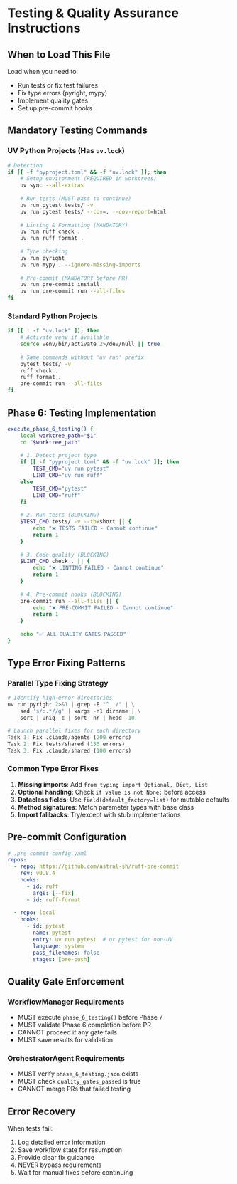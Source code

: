 # Testing & Quality Assurance Instructions

## When to Load This File
Load when you need to:
- Run tests or fix test failures
- Fix type errors (pyright, mypy)
- Implement quality gates
- Set up pre-commit hooks

## Mandatory Testing Commands

### UV Python Projects (Has `uv.lock`)
```bash
# Detection
if [[ -f "pyproject.toml" && -f "uv.lock" ]]; then
    # Setup environment (REQUIRED in worktrees)
    uv sync --all-extras
    
    # Run tests (MUST pass to continue)
    uv run pytest tests/ -v
    uv run pytest tests/ --cov=. --cov-report=html
    
    # Linting & Formatting (MANDATORY)
    uv run ruff check .
    uv run ruff format .
    
    # Type checking
    uv run pyright
    uv run mypy . --ignore-missing-imports
    
    # Pre-commit (MANDATORY before PR)
    uv run pre-commit install
    uv run pre-commit run --all-files
fi
```

### Standard Python Projects
```bash
if [[ ! -f "uv.lock" ]]; then
    # Activate venv if available
    source venv/bin/activate 2>/dev/null || true
    
    # Same commands without 'uv run' prefix
    pytest tests/ -v
    ruff check .
    ruff format .
    pre-commit run --all-files
fi
```

## Phase 6: Testing Implementation

```bash
execute_phase_6_testing() {
    local worktree_path="$1"
    cd "$worktree_path"
    
    # 1. Detect project type
    if [[ -f "pyproject.toml" && -f "uv.lock" ]]; then
        TEST_CMD="uv run pytest"
        LINT_CMD="uv run ruff"
    else
        TEST_CMD="pytest"
        LINT_CMD="ruff"
    fi
    
    # 2. Run tests (BLOCKING)
    $TEST_CMD tests/ -v --tb=short || {
        echo "❌ TESTS FAILED - Cannot continue"
        return 1
    }
    
    # 3. Code quality (BLOCKING)
    $LINT_CMD check . || {
        echo "❌ LINTING FAILED - Cannot continue"
        return 1
    }
    
    # 4. Pre-commit hooks (BLOCKING)
    pre-commit run --all-files || {
        echo "❌ PRE-COMMIT FAILED - Cannot continue"
        return 1
    }
    
    echo "✅ ALL QUALITY GATES PASSED"
}
```

## Type Error Fixing Patterns

### Parallel Type Fixing Strategy
```python
# Identify high-error directories
uv run pyright 2>&1 | grep -E "^  /" | \
    sed 's/:.*//g' | xargs -n1 dirname | \
    sort | uniq -c | sort -nr | head -10

# Launch parallel fixes for each directory
Task 1: Fix .claude/agents (200 errors)
Task 2: Fix tests/shared (150 errors)
Task 3: Fix .claude/shared (100 errors)
```

### Common Type Error Fixes
1. **Missing imports**: Add `from typing import Optional, Dict, List`
2. **Optional handling**: Check `if value is not None:` before access
3. **Dataclass fields**: Use `field(default_factory=list)` for mutable defaults
4. **Method signatures**: Match parameter types with base class
5. **Import fallbacks**: Try/except with stub implementations

## Pre-commit Configuration

```yaml
# .pre-commit-config.yaml
repos:
  - repo: https://github.com/astral-sh/ruff-pre-commit
    rev: v0.8.4
    hooks:
      - id: ruff
        args: [--fix]
      - id: ruff-format
      
  - repo: local
    hooks:
      - id: pytest
        name: pytest
        entry: uv run pytest  # or pytest for non-UV
        language: system
        pass_filenames: false
        stages: [pre-push]
```

## Quality Gate Enforcement

### WorkflowManager Requirements
- MUST execute `phase_6_testing()` before Phase 7
- MUST validate Phase 6 completion before PR
- CANNOT proceed if any gate fails
- MUST save results for validation

### OrchestratorAgent Requirements
- MUST verify `phase_6_testing.json` exists
- MUST check `quality_gates_passed` is true
- CANNOT merge PRs that failed testing

## Error Recovery

When tests fail:
1. Log detailed error information
2. Save workflow state for resumption
3. Provide clear fix guidance
4. NEVER bypass requirements
5. Wait for manual fixes before continuing